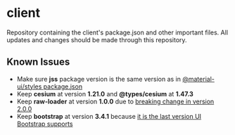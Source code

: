 # client

Repository containing the client's package.json and other important files.
All updates and changes should be made through this repository. 

## Known Issues

* Make sure __jss__ package version is the same version as in [@material-ui/styles package.json](https://github.com/mui-org/material-ui/blob/master/packages/material-ui-styles/package.json)
* Keep __cesium__ at version __1.21.0__ and __@types/cesium__ at __1.47.3__
* Keep __raw-loader__ at version __1.0.0__ due to [breaking change in version 2.0.0](https://github.com/webpack-contrib/raw-loader/blob/master/CHANGELOG.md)
* Keep __bootstrap__ at version __3.4.1__ because [it is the last version UI Bootstrap supports](https://angular-ui.github.io/bootstrap/)
